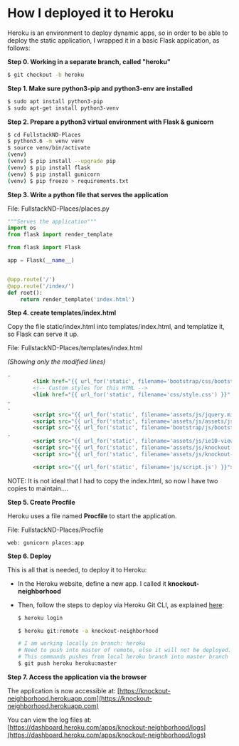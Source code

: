 # How I deployed it to Heroku

Heroku is an environment to deploy dynamic apps, so in order to be able to deploy the static application, I wrapped it in a basic Flask application, as follows:



**Step 0. Working in a separate branch, called "heroku"**

```bash
$ git checkout -b heroku
```



**Step 1. Make sure python3-pip and python3-env are installed**

```bash
$ sudo apt install python3-pip
$ sudo apt-get install python3-venv
```



**Step 2. Prepare a python3 virtual environment with Flask & gunicorn** 

```bash
$ cd FullstackND-Places
$ python3.6 -m venv venv
$ source venv/bin/activate
(venv)
(venv) $ pip install --upgrade pip
(venv) $ pip install flask
(venv) $ pip install gunicorn
(venv) $ pip freeze > requirements.txt

```



**Step 3. Write a python file that serves the application** 

File: FullstackND-Places/places.py

```python
"""Serves the application"""
import os
from flask import render_template

from flask import Flask

app = Flask(__name__)


@app.route('/')
@app.route('/index/')
def root():
    return render_template('index.html')
```



**Step 4. create templates/index.html** 

Copy the file static/index.html into templates/index.html, and templatize it, so Flask can serve it up.

File: FullstackND-Places/templates/index.html

*(Showing only the modified lines)*

```html
.
        <link href="{{ url_for('static', filename='bootstrap/css/bootstrap.css') }}" rel="stylesheet">
        <!-- Custom styles for this HTML -->
        <link href="{{ url_for('static', filename='css/style.css') }}" rel="stylesheet">
.
.
        <script src="{{ url_for('static', filename='assets/js/jquery.min.js') }}"></script>
        <script src="{{ url_for('static', filename='assets/js/assets/js/popper.js') }}"></script>
        <script src="{{ url_for('static', filename='bootstrap/js/bootstrap.min.js') }}"></script>
.
        <script src="{{ url_for('static', filename='assets/js/ie10-viewport-bug-workaround.js') }}"></script>
        <script src="{{ url_for('static', filename='assets/js/knockout-3.2.0.js') }}"></script>
        <script src="{{ url_for('static', filename='assets/js/knockout-projections.js') }}"></script>

        <script src="{{ url_for('static', filename='js/script.js') }}"></script>
```

NOTE: It is not ideal that I had to copy the index.html, so now I have two copies to maintain....



**Step 5. Create Procfile**

Heroku uses a file named **Procfile** to start the application.

File: FullstackND-Places/Procfile

```
web: gunicorn places:app
```



**Step 6. Deploy**

This is all that is needed, to deploy it to Heroku:

- In the Heroku website, define a new app. I called it **knockout-neighborhood**

- Then, follow the steps to deploy via Heroku Git CLI, as explained [here](https://devcenter.heroku.com/articles/git):

  ```bash
  $ heroku login
  
  $ heroku git:remote -a knockout-neighborhood
  
  # I am working locally in branch: heroku
  # Need to push into master of remote, else it will not be deployed.
  # This commands pushes from local heroku branch into master branch of remote repository at heroku
  $ git push heroku heroku:master
  
  ```



**Step 7. Access the application via the browser**

The application is now accessible at: [https://knockout-neighborhood.herokuapp.com](https://knockout-neighborhood.herokuapp.com)

You can view the log files at: [https://dashboard.heroku.com/apps/knockout-neighborhood/logs](https://dashboard.heroku.com/apps/knockout-neighborhood/logs)




